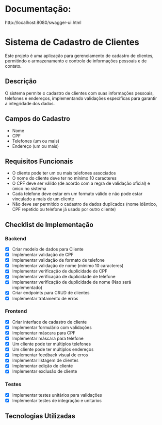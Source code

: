 # Documentação:
http://localhost:8080/swagger-ui.html

# Sistema de Cadastro de Clientes

Este projeto é uma aplicação para gerenciamento de cadastro de clientes, permitindo o armazenamento e controle de informações pessoais e de contato.

## Descrição

O sistema permite o cadastro de clientes com suas informações pessoais, telefones e endereços, implementando validações específicas para garantir a integridade dos dados.

## Campos do Cadastro

- Nome
- CPF
- Telefones (um ou mais)
- Endereço (um ou mais)

## Requisitos Funcionais

- O cliente pode ter um ou mais telefones associados
- O nome do cliente deve ter no mínimo 10 caracteres
- O CPF deve ser válido (de acordo com a regra de validação oficial) e único no sistema
- Cada telefone deve estar em um formato válido e não pode estar vinculado a mais de um cliente
- Não deve ser permitido o cadastro de dados duplicados (nome idêntico, CPF repetido ou telefone já usado por outro cliente)

## Checklist de Implementação

### Backend
- [x] Criar modelo de dados para Cliente
- [x] Implementar validação de CPF
- [x] Implementar validação de formato de telefone
- [x] Implementar validação de nome (mínimo 10 caracteres)
- [x] Implementar verificação de duplicidade de CPF
- [x] Implementar verificação de duplicidade de telefone
- [x] Implementar verificação de duplicidade de nome (Nao será implementado)
- [x] Criar endpoints para CRUD de clientes
- [x] Implementar tratamento de erros

### Frontend
- [x] Criar interface de cadastro de cliente
- [x] Implementar formulário com validações
- [x] Implementar máscara para CPF
- [x] Implementar máscara para telefone
- [x] Um cliente pode ter múltiplos telefones
- [x] Um cliente pode ter múltiplos endereços
- [x] Implementar feedback visual de erros
- [x] Implementar listagem de clientes
- [x] Implementar edição de cliente
- [x] Implementar exclusão de cliente

### Testes
- [x] Implementar testes unitários para validações
- [x] Implementar testes de integração e unitarios

## Tecnologias Utilizadas